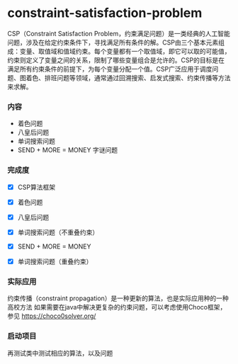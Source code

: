# constraint-satisfaction-problem

CSP（Constraint Satisfaction Problem，约束满足问题）是一类经典的人工智能问题，涉及在给定约束条件下，寻找满足所有条件的解。CSP由三个基本元素组成：变量、取值域和值域约束。每个变量都有一个取值域，即它可以取的可能值，约束则定义了变量之间的关系，限制了哪些变量组合是允许的。CSP的目标是在满足所有约束条件的前提下，为每个变量分配一个值。CSP广泛应用于调度问题、图着色、排班问题等领域，通常通过回溯搜索、启发式搜索、约束传播等方法来求解。

### 内容

- 着色问题
- 八皇后问题
- 单词搜索问题
- SEND + MORE = MONEY 字谜问题


### 完成度

- [x] CSP算法框架
- [x] 着色问题
- [x] 八皇后问题
- [x] 单词搜索问题（不重叠约束）
- [x] SEND + MORE = MONEY
- [x] 单词搜索问题（重叠约束）


### 实际应用
约束传播（constraint propagation）是一种更新的算法，也是实际应用种的一种高校方法
如果需要在java中解决更复杂的约束问题，可以考虑使用Choco框架，参见 https://choco0solver.org/


### 启动项目

再测试类中测试相应的算法，以及问题
